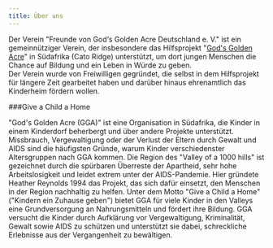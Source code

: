 ```yaml
---
title: Über uns
---
```


Der Verein "Freunde von God‘s Golden Acre Deutschland e. V." ist ein gemeinnütziger Verein, der insbesondere das Hilfsprojekt "[God's Golden Acre](http://www.godsgoldenacre.org "God's Golden Acre")" in Südafrika (Cato Ridge) unterstützt, um dort jungen Menschen die Chance auf Bildung und ein Leben in Würde zu geben.  
Der Verein wurde von Freiwilligen gegründet, die selbst in dem Hilfsprojekt für längere Zeit gearbeitet haben und darüber hinaus ehrenamtlich das Kinderheim fördern wollen.

###Give a Child a Home

"God's Golden Acre (GGA)" ist eine Organisation in Südafrika, die Kinder in einem Kinderdorf beherbergt und über andere Projekte unterstützt. Missbrauch, Vergewaltigung oder der Verlust der Eltern durch Gewalt und AIDS sind die häufigsten Gründe, warum Kinder verschiedenster Altersgruppen nach GGA kommen. Die Region des "Valley of a 1000 hills" ist gezeichnet durch die spürbaren Überreste der Apartheid, sehr hohe Arbeitslosigkeit und leidet extrem unter der AIDS-Pandemie. Hier gründete Heather Reynolds 1994 das Projekt, das sich dafür einsetzt, den Menschen in der Region nachhaltig zu helfen. Unter dem Motto "Give a Child a Home" ("Kindern ein Zuhause geben") bietet GGA für viele Kinder in den Valleys eine Grundversorgung an Nahrungsmitteln und fördert ihre Bildung. GGA versucht die Kinder durch Aufklärung vor Vergewaltigung, Kriminalität, Gewalt sowie AIDS zu schützen und unterstützt sie dabei, schreckliche Erlebnisse aus der Vergangenheit zu bewältigen.




